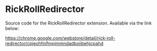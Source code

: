 # RickRollRedirector
Source code for the RickRollRedirector extension. Available via the link below:

https://chrome.google.com/webstore/detail/rick-roll-redirector/cpjeohfnifmpjmmndadboiibehjcpahd
